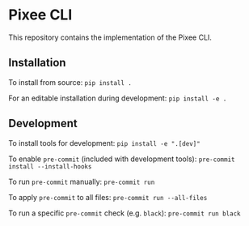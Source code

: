 # Pixee CLI

This repository contains the implementation of the Pixee CLI.

## Installation

To install from source:
`pip install .`

For an editable installation during development:
`pip install -e .`


## Development

To install tools for development:
`pip install -e ".[dev]"`

To enable `pre-commit` (included with development tools):
`pre-commit install --install-hooks`

To run `pre-commit` manually:
`pre-commit run`

To apply `pre-commit` to all files:
`pre-commit run --all-files`

To run a specific `pre-commit` check (e.g. `black`):
`pre-commit run black`
